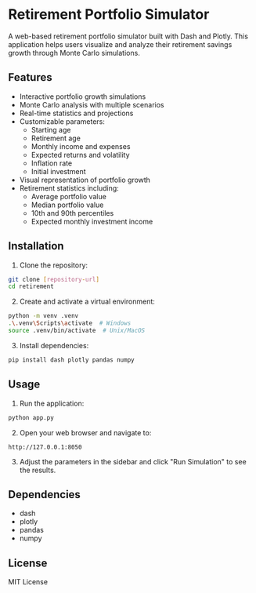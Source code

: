 # Retirement Portfolio Simulator

A web-based retirement portfolio simulator built with Dash and Plotly. This application helps users visualize and analyze their retirement savings growth through Monte Carlo simulations.

## Features

- Interactive portfolio growth simulations
- Monte Carlo analysis with multiple scenarios
- Real-time statistics and projections
- Customizable parameters:
  - Starting age
  - Retirement age
  - Monthly income and expenses
  - Expected returns and volatility
  - Inflation rate
  - Initial investment
- Visual representation of portfolio growth
- Retirement statistics including:
  - Average portfolio value
  - Median portfolio value
  - 10th and 90th percentiles
  - Expected monthly investment income

## Installation

1. Clone the repository:
```bash
git clone [repository-url]
cd retirement
```

2. Create and activate a virtual environment:
```bash
python -m venv .venv
.\.venv\Scripts\activate  # Windows
source .venv/bin/activate  # Unix/MacOS
```

3. Install dependencies:
```bash
pip install dash plotly pandas numpy
```

## Usage

1. Run the application:
```bash
python app.py
```

2. Open your web browser and navigate to:
```
http://127.0.0.1:8050
```

3. Adjust the parameters in the sidebar and click "Run Simulation" to see the results.

## Dependencies

- dash
- plotly
- pandas
- numpy

## License

MIT License 